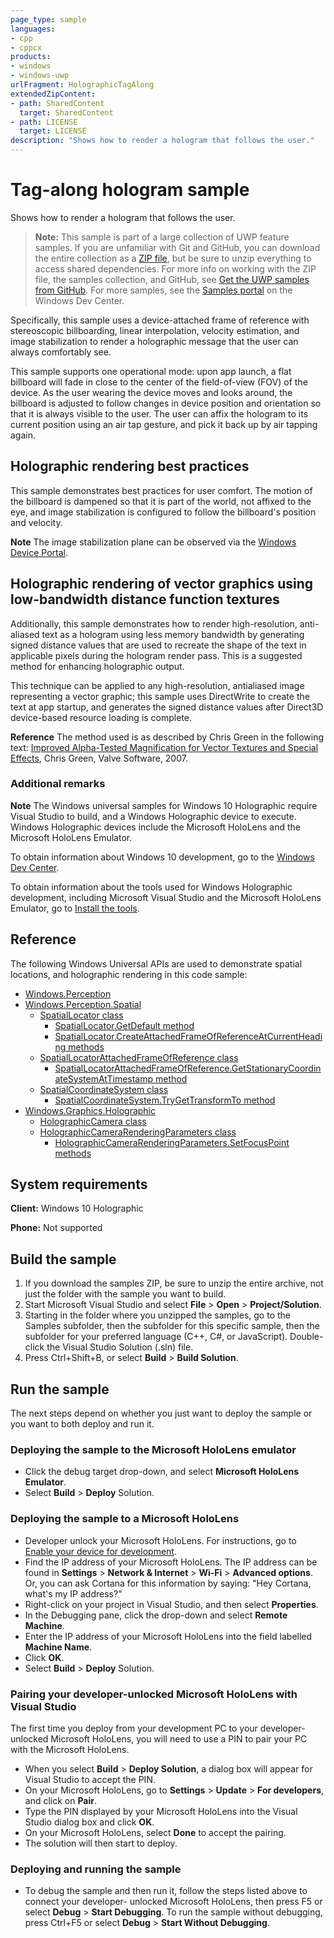```yaml
---
page_type: sample
languages:
- cpp
- cppcx
products:
- windows
- windows-uwp
urlFragment: HolographicTagAlong
extendedZipContent:
- path: SharedContent
  target: SharedContent
- path: LICENSE
  target: LICENSE
description: "Shows how to render a hologram that follows the user."
---
```


<!---
  category: Holographic
  samplefwlink: http://go.microsoft.com/fwlink/p/?LinkId=808267
--->

# Tag-along hologram sample

Shows how to render a hologram that follows the user.

> **Note:** This sample is part of a large collection of UWP feature samples. 
> If you are unfamiliar with Git and GitHub, you can download the entire collection as a 
> [ZIP file](https://github.com/Microsoft/Windows-universal-samples/archive/master.zip), but be 
> sure to unzip everything to access shared dependencies. For more info on working with the ZIP file, 
> the samples collection, and GitHub, see [Get the UWP samples from GitHub](https://aka.ms/ovu2uq). 
> For more samples, see the [Samples portal](https://aka.ms/winsamples) on the Windows Dev Center. 

Specifically, this sample uses a device-attached frame of reference with stereoscopic billboarding,
linear interpolation, velocity estimation, and image stabilization to render a holographic message 
that the user can always comfortably see.

This sample supports one operational mode: upon app launch, a flat billboard will fade in close to 
the center of the field-of-view (FOV) of the device. As the user wearing the device moves and looks
around, the billboard is adjusted to follow changes in device position and orientation so that it 
is always visible to the user. The user can affix the hologram to its current position using an air
tap gesture, and pick it back up by air tapping again.

## Holographic rendering best practices

This sample demonstrates best practices for user comfort. The motion of the billboard is dampened 
so that it is part of the world, not affixed to the eye, and image stabilization is configured to 
follow the billboard's position and velocity.

**Note** The image stabilization plane can be observed via the
[Windows Device Portal](https://developer.microsoft.com/windows/mixed-reality/using_the_windows_device_portal).

## Holographic rendering of vector graphics using low-bandwidth distance function textures

Additionally, this sample demonstrates how to render high-resolution, anti-aliased text as a hologram
using less memory bandwidth by generating signed distance values that are used to recreate the shape of
the text in applicable pixels during the hologram render pass. This is a suggested method for enhancing 
holographic output.

This technique can be applied to any high-resolution, antialiased image representing a vector graphic; 
this sample uses DirectWrite to create the text at app startup, and generates the signed distance values 
after Direct3D device-based resource loading is complete.

**Reference** The method used is as described by Chris Green in the following text: 
[Improved Alpha-Tested Magnification for Vector Textures and Special Effects](http://www.valvesoftware.com/publications/2007/SIGGRAPH2007_AlphaTestedMagnification.pdf), 
Chris Green, Valve Software, 2007.


### Additional remarks

**Note** The Windows universal samples for Windows 10 Holographic require Visual Studio
to build, and a Windows Holographic device to execute. Windows Holographic devices include the 
Microsoft HoloLens and the Microsoft HoloLens Emulator.
 
To obtain information about Windows 10 development, go to the [Windows Dev Center](http://go.microsoft.com/fwlink/?LinkID=532421).

To obtain information about the tools used for Windows Holographic development, including Microsoft 
Visual Studio and the Microsoft HoloLens Emulator, go to
[Install the tools](https://developer.microsoft.com/windows/mixed-reality/install_the_tools).


## Reference

The following Windows Universal APIs are used to demonstrate spatial locations, and holographic 
rendering in this code sample:

* [Windows.Perception](https://msdn.microsoft.com/library/windows/apps/windows.perception.aspx)  
* [Windows.Perception.Spatial](https://msdn.microsoft.com/library/windows/apps/windows.perception.spatial.aspx)  
  * [SpatialLocator class](https://msdn.microsoft.com/library/windows/apps/windows.perception.spatial.spatiallocator.aspx)  
    * [SpatialLocator.GetDefault method](https://msdn.microsoft.com/library/windows/apps/windows.perception.spatial.spatiallocator.getdefault.aspx)  
    * [SpatialLocator.CreateAttachedFrameOfReferenceAtCurrentHeading methods](https://msdn.microsoft.com/library/windows/apps/windows.perception.spatial.spatialLocator.createattachedframeofreferenceatcurrentheading.aspx)  
  * [SpatialLocatorAttachedFrameOfReference class](https://msdn.microsoft.com/library/windows/apps/windows.perception.spatial.spatiallocatorattachedframeofreference.aspx)  
    * [SpatialLocatorAttachedFrameOfReference.GetStationaryCoordinateSystemAtTimestamp method](https://msdn.microsoft.com/library/windows/apps/windows.perception.spatial.spatiallocatorattachedframeofreference.getstationarycoordinatesystemattimestamp.aspx)  
  * [SpatialCoordinateSystem class](https://msdn.microsoft.com/library/windows/apps/windows.perception.spatial.spatialcoordinatesystem.aspx)  
    * [SpatialCoordinateSystem.TryGetTransformTo method](https://msdn.microsoft.com/library/windows/apps/windows.perception.spatial.spatialcoordinatesystem.trygettransformto.aspx)  
* [Windows.Graphics.Holographic](https://msdn.microsoft.com/library/windows/apps/windows.graphics.holographic.aspx)  
  * [HolographicCamera class](https://msdn.microsoft.com/library/windows/apps/windows.graphics.holographic.holographiccamera.aspx)  
  * [HolographicCameraRenderingParameters class](https://msdn.microsoft.com/library/windows/apps/windows.graphics.holographic.holographiccamerarenderingparameters.aspx)  
    * [HolographicCameraRenderingParameters.SetFocusPoint methods](https://msdn.microsoft.com/library/windows/apps/windows.graphics.holographic.holographiccamerarenderingparameters.setfocuspoint.aspx)  

## System requirements

**Client:** Windows 10 Holographic

**Phone:** Not supported

## Build the sample

1. If you download the samples ZIP, be sure to unzip the entire archive, not just the folder with 
   the sample you want to build. 
2. Start Microsoft Visual Studio and select **File** \> **Open** \> **Project/Solution**.
3. Starting in the folder where you unzipped the samples, go to the Samples subfolder, then the 
   subfolder for this specific sample, then the subfolder for your preferred language (C++, C#, or 
   JavaScript). Double-click the Visual Studio Solution (.sln) file.
4. Press Ctrl+Shift+B, or select **Build** \> **Build Solution**.

## Run the sample

The next steps depend on whether you just want to deploy the sample or you want to both deploy and 
run it.

### Deploying the sample to the Microsoft HoloLens emulator

- Click the debug target drop-down, and select **Microsoft HoloLens Emulator**.
- Select **Build** \> **Deploy** Solution.

### Deploying the sample to a Microsoft HoloLens

- Developer unlock your Microsoft HoloLens. For instructions, go to
  [Enable your device for development](https://msdn.microsoft.com/windows/uwp/get-started/enable-your-device-for-development#enable-your-windows-10-devices).
- Find the IP address of your Microsoft HoloLens. The IP address can be found in **Settings** \> 
  **Network & Internet** \> **Wi-Fi** \> **Advanced options**. Or, you can ask Cortana for this 
  information by saying: "Hey Cortana, what's my IP address?"
- Right-click on your project in Visual Studio, and then select **Properties**.
- In the Debugging pane, click the drop-down and select **Remote Machine**.
- Enter the IP address of your Microsoft HoloLens into the field labelled **Machine Name**.
- Click **OK**.
- Select **Build** \> **Deploy** Solution.

### Pairing your developer-unlocked Microsoft HoloLens with Visual Studio

The first time you deploy from your development PC to your developer-unlocked Microsoft HoloLens, 
you will need to use a PIN to pair your PC with the Microsoft HoloLens.
- When you select **Build** \> **Deploy Solution**, a dialog box will appear for Visual Studio to 
  accept the PIN.
- On your Microsoft HoloLens, go to **Settings** \> **Update** \> **For developers**, and click on **Pair**.
- Type the PIN displayed by your Microsoft HoloLens into the Visual Studio dialog box and click **OK**.
- On your Microsoft HoloLens, select **Done** to accept the pairing.
- The solution will then start to deploy.

### Deploying and running the sample

- To debug the sample and then run it, follow the steps listed above to connect your developer-
  unlocked Microsoft HoloLens, then press F5 or select **Debug** \> **Start Debugging**. To run the
  sample without debugging, press Ctrl+F5 or select **Debug** \> **Start Without Debugging**. 
